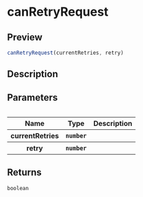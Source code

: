 
      
# canRetryRequest

<div class="api-docs__section" data-reactroot="">

## Preview

</div><div class="api-docs__preview fn" data-reactroot="">

```ts
canRetryRequest(currentRetries, retry)
```

</div><div class="api-docs__section" data-reactroot="">

## Description

</div><div class="api-docs__description" data-reactroot=""><span class="api-docs__do-not-parse">



</span></div><div class="api-docs__section" data-reactroot="">

## Parameters

</div><div class="api-docs__parameters" data-reactroot=""><table>

<table><thead><tr><th>Name</th><th>Type</th><th>Description</th></tr></thead><tbody><tr><th>currentRetries</th><th><code><span class="api-type__type">number</span></code></th><th><div class="api-docs__description"><span class="api-docs__do-not-parse">



</span></div></th></tr><tr><th>retry</th><th><code><span class="api-type__type">number</span></code></th><th><div class="api-docs__description"><span class="api-docs__do-not-parse">



</span></div></th></tr></tbody></table>

</table></div><div class="api-docs__section" data-reactroot="">

## Returns

</div><div class="api-docs__returns" data-reactroot="">

```ts
boolean
```

</div>